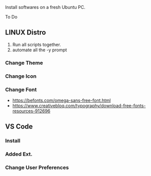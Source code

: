 Install softwares on a fresh Ubuntu PC.

To Do 

## LINUX Distro
1. Run all scripts together. 
2. automate all the -y prompt
### Change Theme
### Change Icon
### Change Font 
- https://befonts.com/omega-sans-free-font.html
- https://www.creativebloq.com/typography/download-free-fonts-resources-912696


## VS Code 

### Install
### Added Ext.
### Change User Preferences

